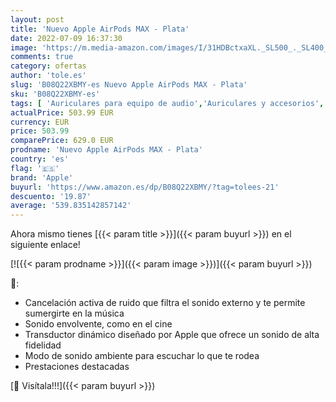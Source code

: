 ```yaml
---
layout: post
title: 'Nuevo Apple AirPods MAX - Plata'
date: 2022-07-09 16:37:30
image: 'https://m.media-amazon.com/images/I/31HDBctxaXL._SL500_._SL400_.jpg'
comments: true
category: ofertas
author: 'tole.es'
slug: 'B08Q22XBMY-es Nuevo Apple AirPods MAX - Plata'
sku: 'B08Q22XBMY-es'
tags: [ 'Auriculares para equipo de audio','Auriculares y accesorios','Electrónica','apple','🇪🇸', ]
actualPrice: 503.99 EUR
currency: EUR
price: 503.99
comparePrice: 629.0 EUR
prodname: 'Nuevo Apple AirPods MAX - Plata'
country: 'es'
flag: '🇪🇸'
brand: 'Apple'
buyurl: 'https://www.amazon.es/dp/B08Q22XBMY/?tag=tolees-21'
descuento: '19.87'
average: '539.835142857142'
---
```


Ahora mismo tienes [{{< param title >}}]({{< param buyurl >}}) en el siguiente enlace!

[![{{< param prodname >}}]({{< param image >}})]({{< param buyurl >}})

🔎:

- Cancelación activa de ruido que filtra el sonido externo y te permite sumergirte en la música
- Sonido envolvente, como en el cine
- Transductor dinámico diseñado por Apple que ofrece un sonido de alta fidelidad
- Modo de sonido ambiente para escuchar lo que te rodea
- Prestaciones destacadas

[🛒 Visítala!!!]({{< param buyurl >}})
